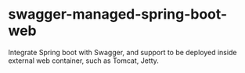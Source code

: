 # swagger-managed-spring-boot-web
Integrate Spring boot with Swagger, and support to be deployed inside external web container, such as Tomcat, Jetty.
